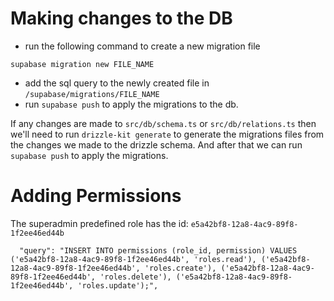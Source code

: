 
# Making changes to the DB

- run the following command to create a new migration file
```
supabase migration new FILE_NAME
```
- add the sql query to the newly created file in `/supabase/migrations/FILE_NAME`
- run `supabase push` to apply the migrations to the db.

If any changes are made to `src/db/schema.ts` or `src/db/relations.ts` then we'll need to run `drizzle-kit generate` to generate the migrations files from the changes we made to the drizzle schema. And after that we can run `supabase push` to apply the migrations.


# Adding Permissions

The superadmin predefined role has the id: `e5a42bf8-12a8-4ac9-89f8-1f2ee46ed44b`

```
  "query": "INSERT INTO permissions (role_id, permission) VALUES ('e5a42bf8-12a8-4ac9-89f8-1f2ee46ed44b', 'roles.read'), ('e5a42bf8-12a8-4ac9-89f8-1f2ee46ed44b', 'roles.create'), ('e5a42bf8-12a8-4ac9-89f8-1f2ee46ed44b', 'roles.delete'), ('e5a42bf8-12a8-4ac9-89f8-1f2ee46ed44b', 'roles.update');",
```